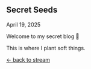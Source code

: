 <article class="post">
  <h2>Secret Seeds</h2>
  <p>April 19, 2025</p>
  <p>Welcome to my secret blog 🌸</p>
  <p>This is where I plant soft things.</p>
  <p><a href="#" data-page="thoughts.html">← back to stream</a></p>
</article>


